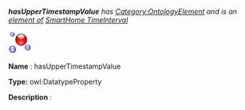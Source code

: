 ___hasUpperTimestampValue__ 
 has
 [Category:OntologyElement](../../Category/OntologyElement "Category:OntologyElement") 
 and is an
 [element of](../../Property/ElementOf "Property:ElementOf") 
[SmartHome TimeInterval](../../Submissions/SmartHome_TimeInterval "Submissions:SmartHome TimeInterval")_




  





[![DatatypeProperty](../images/thumb/a/a5/DatatypeProperty.gif/45px-DatatypeProperty.gif)](../../Image/DatatypeProperty.gif "DatatypeProperty")


__Name__ 
 : hasUpperTimestampValue
 



__Type:__ 
 owl:DatatypeProperty
 



__Description__ 
 :